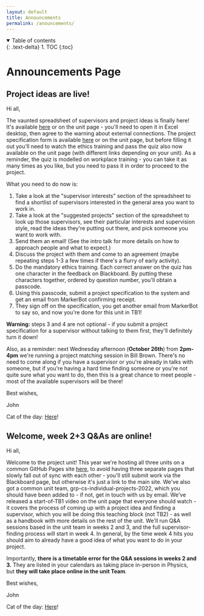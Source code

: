 ```yaml
---
layout: default
title: Announcements
permalink: /anouncements/
---
```


<details open markdown="block">
<summary>
Table of contents
</summary>
{: .text-delta}
1. TOC
{:toc}
</details>

# Announcements Page

## Project ideas are live!

Hi all,

The vaunted spreadsheet of supervisors and project ideas is finally here! It's available [here](https://uob-my.sharepoint.com/:x:/g/personal/fz19826_bristol_ac_uk/EWPVy8ttUt9EqjSR97u8B0wBZRkOmt8oJXYPeyX9mAHKkA) or on the unit page - you'll need to open it in Excel desktop, then agree to the warning about external connections. The project specification form is available [here](https://forms.office.com/Pages/ResponsePage.aspx?id=MH_ksn3NTkql2rGM8aQVG1XIgcXxY4VKmVom51Cg1JBUQzhDVVRYTEhKQkFaSlNNNVAzVjJIUFU1Ti4u) or on the unit page, but before filling it out you'll need to watch the ethics training and pass the quiz also now available on the unit page (with different links depending on your unit). As a reminder, the quiz is modelled on workplace training - you can take it as many times as you like, but you need to pass it in order to proceed to the project. 

What you need to do now is:

1. Take a look at the "supervisor interests" section of the spreadsheet to find a shortlist of supervisors interested in the general area you want to work in.
2. Take a look at the "suggested projects" section of the spreadsheet to look up those supervisors, see their particular interests and supervision style, read the ideas they're putting out there, and pick someone you want to work with.
3. Send them an email! (See the intro talk for more details on how to approach people and what to expect.)
4. Discuss the project with them and come to an agreement (maybe repeating steps 1-3 a few times if there's a flurry of early activity).
5. Do the mandatory ethics training. Each correct answer on the quiz has one character in the feedback on Blackboard. By putting these characters together, ordered by question number, you'll obtain a passcode.
6. Using this passcode, submit a project specification to the system and get an email from MarkerBot confirming receipt.
7. They sign off on the specification, you get another email from MarkerBot to say so, and now you're done for this unit in TB1!

**Warning:** steps 3 and 4 are not optional - if you submit a project specification for a supervisor without talking to them first, they'll definitely turn it down!

Also, as a reminder: next Wednesday afternoon (**October 26th**) from **2pm-4pm** we're running a project matching session in Bill Brown. There's no need to come along if you have a supervisor or you're already in talks with someone, but if you're having a hard time finding someone or you're not quite sure what you want to do, then this is a great chance to meet people - most of the available supervisors will be there!

Best wishes,

John

Cat of the day: [Here](https://i.imgur.com/TEBzxEV.gifv)!

## Welcome, week 2+3 Q&As are **online**!

Hi all,

Welcome to the project unit! This year we're hosting all three units on a common GitHub Pages site [here](http://cs-uob-individual-project.github.io/), to avoid having three separate pages that slowly fall out of sync with each other - you'll still submit work via the Blackboard page, but otherwise it's just a link to the main site. We've also got a common unit team, grp-cs-individual-projects-2022, which you should have been added to - if not, get in touch with us by email. We've released a start-of-TB1 video on the unit page that everyone should watch - it covers the process of coming up with a project idea and finding a supervisor, which you will be doing this teaching block (not TB2) - as well as a handbook with more details on the rest of the unit. We'll run Q&A sessions based in the unit team in weeks 2 and 3, and the full supervisor-finding process will start in week 4. In general, by the time week 4 hits you should aim to already have a good idea of what you want to do in your project.

Importantly, **there is a timetable error for the Q&A sessions in weeks 2 and 3.** They are listed in your calendars as taking place in-person in Physics, but **they will take place online in the unit Team**.

Best wishes,

John

Cat of the day: [Here](https://i.redd.it/0v110p46xxn91.jpg)!